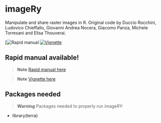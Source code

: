 # imageRy

Manipulate and share raster images in R.
Original code by Duccio Rocchini, Ludovico Chieffallo, Giovanni Andrea Nocera, Giacomo Panza, Michele Torresani and Elisa Thouverai.

<!-- badges: start -->
[![Rapid manual](https://htmlpreview.github.io/?https://github.com/ducciorocchini/imageRy/blob/main/imageRy_rapid_manual.html)
[![Vignette]([)](https://htmlpreview.github.io/?https://github.com/ducciorocchini/imageRy/blob/main/vignette.html)
<!-- badges: end -->

## Rapid manual available!

> **Note**
[Rapid manual here](https://htmlpreview.github.io/?https://github.com/ducciorocchini/imageRy/blob/main/imageRy_rapid_manual.html)

> **Note**
[Vignette here](https://htmlpreview.github.io/?https://github.com/ducciorocchini/imageRy/blob/main/vignette.html)

## Packages needed

> **Warning**
> Packages needed to properly run imageRY:
+ library(terra)
